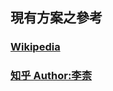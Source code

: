 ## 現有方案之參考
### [Wikipedia](https://zh.wikipedia.org/wiki/%E5%9B%9B%E5%B7%9D%E6%96%B9%E8%A8%80%E5%AD%97)
### [知乎 Author:李柰](https://zhuanlan.zhihu.com/p/34571432)

